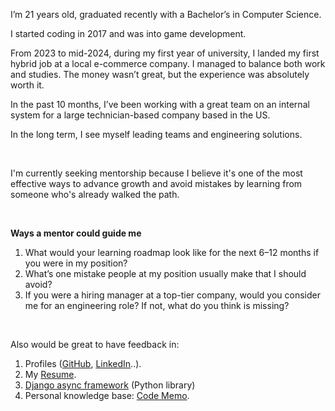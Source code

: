 I’m 21 years old, graduated recently with a Bachelor’s in Computer Science.

I started coding in 2017 and was into game development. 

From 2023 to mid-2024, during my first year of university, I landed my first hybrid job at a local e-commerce company. I managed to balance both work and studies. The money wasn’t great, but the experience was absolutely worth it.

In the past 10 months, I’ve been working with a great team on an internal system for a large technician-based company based in the US.

In the long term, I see myself leading teams and engineering solutions.

<br>

I'm currently seeking mentorship because I believe it's one of the most effective ways to advance growth and avoid mistakes by learning from someone who's already walked the path.

<br>

<b>Ways a mentor could guide me</b>
1. What would your learning roadmap look like for the next 6–12 months if you were in my position?
2. What’s one mistake people at my position usually make that I should avoid?
3. If you were a hiring manager at a top-tier company, would you consider me for an engineering role? If not, what do you think is missing?

<br>

Also would be great to have feedback in:
1. Profiles ([GitHub](https://github.com/mouhamaddev/), [LinkedIn](https://www.linkedin.com/in/mouhamaddev/)..).
2. My [Resume](https://mouhamaddev.github.io/mouhamaddev/).
3. [Django async framework](https://github.com/mouhamaddev/django-async-framework) (Python library)
4. Personal knowledge base: [Code Memo](https://mouhamaddev.github.io/Code-Memo/).